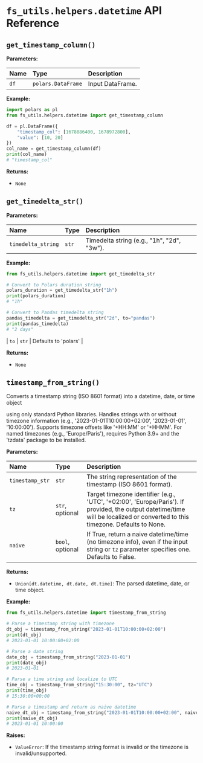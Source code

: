 # `fs_utils.helpers.datetime` API Reference

## `get_timestamp_column()`

**Parameters:**

| Name | Type | Description |
|:---|:---|:---|
| `df` | `polars.DataFrame` | Input DataFrame. |

**Example:**

```python
import polars as pl
from fs_utils.helpers.datetime import get_timestamp_column

df = pl.DataFrame({
    "timestamp_col": [1678886400, 1678972800],
    "value": [10, 20]
})
col_name = get_timestamp_column(df)
print(col_name)
# "timestamp_col"
```

**Returns:**

- `None`

## `get_timedelta_str()`

**Parameters:**

| Name | Type | Description |
|:---|:---|:---|
| `timedelta_string` | `str` | Timedelta string (e.g., "1h", "2d", "3w"). |

**Example:**

```python
from fs_utils.helpers.datetime import get_timedelta_str

# Convert to Polars duration string
polars_duration = get_timedelta_str("1h")
print(polars_duration)
# "1h"

# Convert to Pandas timedelta string
pandas_timedelta = get_timedelta_str("2d", to="pandas")
print(pandas_timedelta)
# "2 days"
```

| `to` | `str` | Defaults to 'polars' |

**Returns:**

- `None`

## `timestamp_from_string()`

Converts a timestamp string (ISO 8601 format) into a datetime, date, or time object

using only standard Python libraries. Handles strings with or without timezone information (e.g., '2023-01-01T10:00:00+02:00', '2023-01-01', '10:00:00'). Supports timezone offsets like '+HH:MM' or '+HHMM'. For named timezones (e.g., 'Europe/Paris'), requires Python 3.9+ and the 'tzdata' package to be installed.

**Parameters:**

| Name | Type | Description |
|:---|:---|:---|
| `timestamp_str` | `str` | The string representation of the timestamp (ISO 8601 format). |
| `tz` | `str`, optional | Target timezone identifier (e.g., 'UTC', '+02:00', 'Europe/Paris'). If provided, the output datetime/time will be localized or converted to this timezone. Defaults to None. |
| `naive` | `bool`, optional | If True, return a naive datetime/time (no timezone info), even if the input string or `tz` parameter specifies one. Defaults to False. |

**Returns:**

- `Union[dt.datetime, dt.date, dt.time]`: The parsed datetime, date, or time object.

**Example:**

```python
from fs_utils.helpers.datetime import timestamp_from_string

# Parse a timestamp string with timezone
dt_obj = timestamp_from_string("2023-01-01T10:00:00+02:00")
print(dt_obj)
# 2023-01-01 10:00:00+02:00

# Parse a date string
date_obj = timestamp_from_string("2023-01-01")
print(date_obj)
# 2023-01-01

# Parse a time string and localize to UTC
time_obj = timestamp_from_string("15:30:00", tz="UTC")
print(time_obj)
# 15:30:00+00:00

# Parse a timestamp and return as naive datetime
naive_dt_obj = timestamp_from_string("2023-01-01T10:00:00+02:00", naive=True)
print(naive_dt_obj)
# 2023-01-01 10:00:00
```

**Raises:**

- `ValueError`: If the timestamp string format is invalid or the timezone is invalid/unsupported.